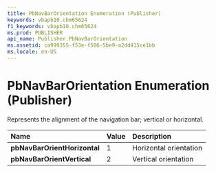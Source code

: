```yaml
---
title: PbNavBarOrientation Enumeration (Publisher)
keywords: vbapb10.chm65624
f1_keywords: vbapb10.chm65624
ms.prod: PUBLISHER
api_name: Publisher.PbNavBarOrientation
ms.assetid: ca999355-f53e-f506-5be9-a2dd415ce1bb
ms.locale: en-US
---
```



# PbNavBarOrientation Enumeration (Publisher)

Represents the alignment of the navigation bar; vertical or horizontal.



|**Name**|**Value**|**Description**|
|:-----|:-----|:-----|
| **pbNavBarOrientHorizontal**|1|Horizontal orientation|
| **pbNavBarOrientVertical**|2|Vertical orientation|

